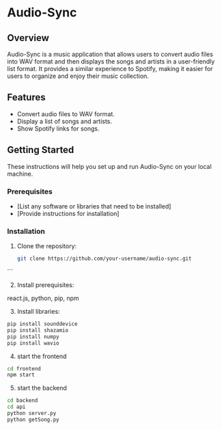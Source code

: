 # Audio-Sync  

## Overview  

Audio-Sync is a music application that allows users to convert audio files into WAV format and then displays the songs and artists in a user-friendly list format. It provides a similar experience to Spotify, making it easier for users to organize and enjoy their music collection.

## Features  

- Convert audio files to WAV format.
- Display a list of songs and artists.
- Show Spotify links for songs.

## Getting Started  

These instructions will help you set up and run Audio-Sync on your local machine.

### Prerequisites  

- [List any software or libraries that need to be installed]
- [Provide instructions for installation]

### Installation  

1. Clone the repository:

   ```bash
   git clone https://github.com/your-username/audio-sync.git
 ```

2. Install prerequisites:

react.js, python, pip, npm

3. Install libraries:

```bash
pip install sounddevice
pip install shazamio
pip install numpy
pip install wavio
```

4. start the frontend

```bash
cd frontend
npm start
```

5. start the backend

```bash
cd backend
cd api
python server.py
python getSong.py
```
 
